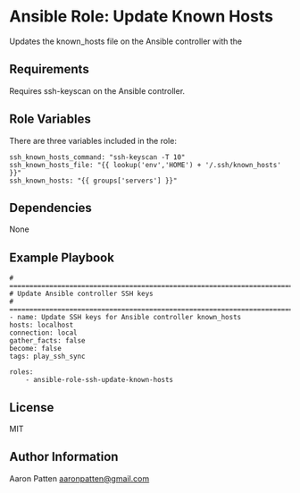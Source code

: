 Ansible Role: Update Known Hosts
=========

Updates the known_hosts file on the Ansible controller with the

Requirements
------------

Requires ssh-keyscan on the Ansible controller.

Role Variables
--------------

There are three variables included in the role:

    ssh_known_hosts_command: "ssh-keyscan -T 10"
    ssh_known_hosts_file: "{{ lookup('env','HOME') + '/.ssh/known_hosts' }}"
    ssh_known_hosts: "{{ groups['servers'] }}"

Dependencies
------------

None

Example Playbook
----------------

    # ===========================================================================
    # Update Ansible controller SSH keys
    # ===========================================================================
    - name: Update SSH keys for Ansible controller known_hosts
    hosts: localhost
    connection: local
    gather_facts: false
    become: false
    tags: play_ssh_sync

    roles:
        - ansible-role-ssh-update-known-hosts

License
-------

MIT

Author Information
------------------

Aaron Patten
aaronpatten@gmail.com
